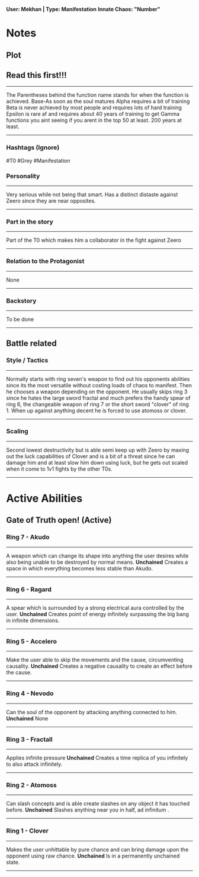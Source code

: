 
**User: Mekhan | Type: Manifestation**
**Innate Chaos:  "Number"**

# Notes
## Plot
## Read this first!!!
___
The Parentheses behind the function name stands for when the function is achieved.
Base-As soon as the soul matures
Alpha requires a bit of training 
Beta is never achieved by most people and requires lots of hard training
Epsilon is rare af and requires about 40 years of training to get
Gamma functions you aint seeing if you arent in the top 50 at least. 200 years at least.
___
### Hashtags (Ignore)
#T0 
#Grey
#Manifestation 

### Personality
___
Very serious while not being that smart. Has a distinct distaste against Zeero since they are near opposites.
___
### Part in the story
___
Part of the T0 which makes him a collaborator in the fight against Zeero
___
### Relation to the Protagonist
___
None
___
### Backstory
___
To be done
___

## Battle related

### Style / Tactics
___
Normally starts with ring seven's weapon to find out his opponents abilities since its the most versatile without costing loads of chaos to manifest.
Then he chooses a weapon depending on the opponent. He usually skips ring 3 since he hates the large sword fractal and much prefers the handy spear of ring 6, the changeable weapon of ring 7 or the short sword "clover" of ring 1.
When up against anything decent he is forced to use atomoss or clover.
___
### Scaling 
___
Second lowest destructivity but is able semi keep up with Zeero by maxing out the luck capabilities of Clover and is a bit of a threat since he can damage him and at least slow him down using luck, but he gets out scaled when it come to 1v1 fights by the other T0s. 
___


# Active Abilities
## Gate of Truth open! (Active)
### Ring 7 - Akudo 
___
A weapon which can change its shape into anything the user desires while also being unable to be destroyed by normal means.
**Unchained**
Creates a space in which everything becomes less stable than Akudo.
___
### Ring 6 - Ragard
___
A spear which is surrounded by a strong electrical aura controlled by the user.
**Unchained**
Creates point of energy infinitely surpassing the big bang in infinite dimensions.
___

### Ring 5 - Accelero
___
Make the user able to skip the movements and the cause, circumventing causality.
**Unchained**
Creates a negative causality to create an effect before the cause.
___

### Ring 4 - Nevodo
___
Can the soul of the opponent by attacking anything connected to him.
**Unchained**
None
___

### Ring 3 - Fractall
___
Applies infinite pressure
**Unchained**
Creates a time replica of you infinitely to also attack infinitely.
___

### Ring 2 - Atomoss
___
Can slash concepts and is able create slashes on any object it has touched before.
**Unchained**
Slashes anything near you in half, ad infinitum .
___

### Ring 1 - Clover
___
Makes the user unhittable by pure chance and can bring damage upon the opponent using raw chance.
**Unchained**
Is in a permanently unchained state.
___
